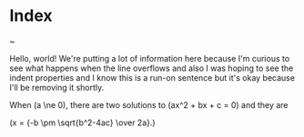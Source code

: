# Index

~

Hello, world!  We're putting a lot of information here because I'm curious to see what happens when the line overflows and also I was hoping to see the indent properties and I know this is a run-on sentence but it's okay because I'll be removing it shortly.

When \(a \ne 0\), there are two solutions to \(ax^2 + bx + c = 0\) and they are

\(x = {-b \pm \sqrt{b^2-4ac} \over 2a}.\)